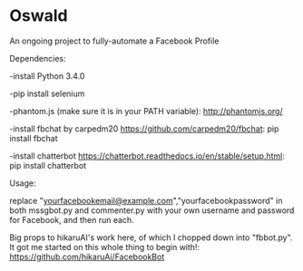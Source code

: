 # Oswald
An ongoing project to fully-automate a Facebook Profile

Dependencies:

-install Python 3.4.0  

-pip install selenium

-phantom.js (make sure it is in your PATH variable):  http://phantomjs.org/

-install fbchat by carpedm20 https://github.com/carpedm20/fbchat:  pip install fbchat

-install chatterbot https://chatterbot.readthedocs.io/en/stable/setup.html:  pip install chatterbot


Usage:

replace "yourfacebookemail@example.com","yourfacebookpassword" in both mssgbot.py and commenter.py with your own username and password for Facebook, and then run each.


Big props to hikaruAI's work here, of which I chopped down into "fbbot.py".  It got me started on this whole thing to begin with!:
https://github.com/hikaruAi/FacebookBot

